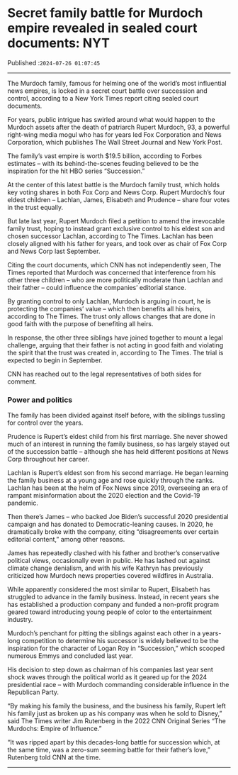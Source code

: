 # Secret family battle for Murdoch empire revealed in sealed court documents: NYT

Published :`2024-07-26 01:07:45`

---

The Murdoch family, famous for helming one of the world’s most influential news empires, is locked in a secret court battle over succession and control, according to a New York Times report citing sealed court documents.

For years, public intrigue has swirled around what would happen to the Murdoch assets after the death of patriarch Rupert Murdoch, 93, a powerful right-wing media mogul who has for years led Fox Corporation and News Corporation, which publishes The Wall Street Journal and New York Post.

The family’s vast empire is worth $19.5 billion, according to Forbes estimates – with its behind-the-scenes feuding believed to be the inspiration for the hit HBO series “Succession.”

At the center of this latest battle is the Murdoch family trust, which holds key voting shares in both Fox Corp and News Corp. Rupert Murdoch’s four eldest children – Lachlan, James, Elisabeth and Prudence – share four votes in the trust equally.

But late last year, Rupert Murdoch filed a petition to amend the irrevocable family trust, hoping to instead grant exclusive control to his eldest son and chosen successor Lachlan, according to The Times. Lachlan has been closely aligned with his father for years, and took over as chair of Fox Corp and News Corp last September.

Citing the court documents, which CNN has not independently seen, The Times reported that Murdoch was concerned that interference from his other three children – who are more politically moderate than Lachlan and their father – could influence the companies’ editorial stance.

By granting control to only Lachlan, Murdoch is arguing in court, he is protecting the companies’ value – which then benefits all his heirs, according to The Times. The trust only allows changes that are done in good faith with the purpose of benefiting all heirs.

In response, the other three siblings have joined together to mount a legal challenge, arguing that their father is not acting in good faith and violating the spirit that the trust was created in, according to The Times. The trial is expected to begin in September.

CNN has reached out to the legal representatives of both sides for comment.

### Power and politics

The family has been divided against itself before, with the siblings tussling for control over the years.

Prudence is Rupert’s eldest child from his first marriage. She never showed much of an interest in running the family business, so has largely stayed out of the succession battle – although she has held different positions at News Corp throughout her career.

Lachlan is Rupert’s eldest son from his second marriage. He began learning the family business at a young age and rose quickly through the ranks. Lachlan has been at the helm of Fox News since 2019, overseeing an era of rampant misinformation about the 2020 election and the Covid-19 pandemic.

Then there’s James – who backed Joe Biden’s successful 2020 presidential campaign and has donated to Democratic-leaning causes. In 2020, he dramatically broke with the company, citing “disagreements over certain editorial content,” among other reasons.

James has repeatedly clashed with his father and brother’s conservative political views, occasionally even in public. He has lashed out against climate change denialism, and with his wife Kathryn has previously criticized how Murdoch news properties covered wildfires in Australia.

While apparently considered the most similar to Rupert, Elisabeth has struggled to advance in the family business. Instead, in recent years she has established a production company and funded a non-profit program geared toward introducing young people of color to the entertainment industry.

Murdoch’s penchant for pitting the siblings against each other in a years-long competition to determine his successor is widely believed to be the inspiration for the character of Logan Roy in “Succession,” which scooped numerous Emmys and concluded last year.

His decision to step down as chairman of his companies last year sent shock waves through the political world as it geared up for the 2024 presidential race – with Murdoch commanding considerable influence in the Republican Party.

“By making his family the business, and the business his family, Rupert left his family just as broken up as his company was when he sold to Disney,” said The Times writer Jim Rutenberg in the 2022 CNN Original Series “The Murdochs: Empire of Influence.”

“It was ripped apart by this decades-long battle for succession which, at the same time, was a zero-sum seeming battle for their father’s love,” Rutenberg told CNN at the time.

---

